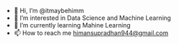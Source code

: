 - 👋 Hi, I’m @itmaybehimm
- 👀 I’m interested in Data Science and Machine Learning
- 🌱 I’m currently learning Mahine Learning
-  📫 How to reach me  himansupradhan944@gmail.com

<!---
itmaybehimm/itmaybehimm is a ✨ special ✨ repository because its `README.md` (this file) appears on your GitHub profile.
You can click the Preview link to take a look at your changes.
--->
